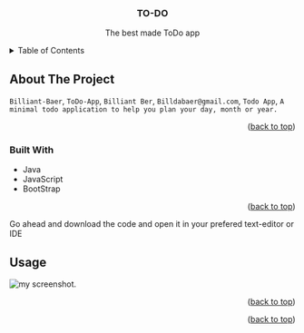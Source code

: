 <!-- PROJECT LOGO -->
<br />
<div align="center">
  <a href="https://github.com/Billiant-Baer/ToDo-App">
  </a>

<h3 align="center">TO-DO</h3>

  <p align="center">
    The best made ToDo app
   
</div>



<!-- TABLE OF CONTENTS -->
<details>
  <summary>Table of Contents</summary>
  <ol>
    <li>
      <a href="#about-the-project">About The Project</a>
      <ul>
        <li><a href="#built-with">Built With</a></li>
      </ul>
    </li>
    <li>
      <a href="#getting-started">Getting Started</a>
  </ol>
</details>



<!-- ABOUT THE PROJECT -->
## About The Project

 `Billiant-Baer`, `ToDo-App`, `Billiant Ber`, `Billdabaer@gmail.com`, `Todo App`, `A minimal todo application to help you plan your day, month or year.`

<p align="right">(<a href="#readme-top">back to top</a>)</p>



### Built With

* Java
* JavaScript 
* BootStrap 


<p align="right">(<a href="#readme-top">back to top</a>)</p>



<!-- GETTING STARTED -->
Go ahead and download the code and open it in your prefered text-editor or IDE 



<!-- USAGE EXAMPLES -->
## Usage
![my screenshot](../Desktop/homePageTodo).

<p align="right">(<a href="#readme-top">back to top</a>)</p>



<p align="right">(<a href="#readme-top">back to top</a>)</p>

